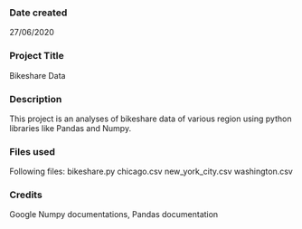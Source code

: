 ### Date created
27/06/2020

### Project Title
Bikeshare Data

### Description
This project is an analyses of bikeshare data of various region using python libraries like Pandas and Numpy. 

### Files used
Following files:
bikeshare.py
chicago.csv
new_york_city.csv
washington.csv

### Credits
Google Numpy documentations,
Pandas documentation

